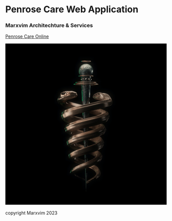 # Penrose Care Web Application

### Marxvim Architechture & Services
[Penrose Care Online](https://www.marxvim.com/penrose-care)

![shrey-deepranjan-s1PHde2_kEU-unsplash.jpg](readmeImg%2Fshrey-deepranjan-s1PHde2_kEU-unsplash.jpg)

copyright Marxvim 2023

